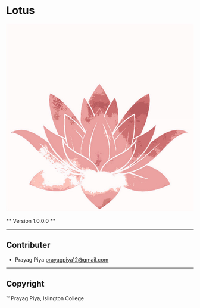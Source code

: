 # Lotus
![Alt text](/images/logo.jpg)

** Version 1.0.0.0 **

---
## Contributer
- Prayag Piya <prayagpiya12@gmail.com>
---
## Copyright
:tm: Prayag Piya, Islington College
